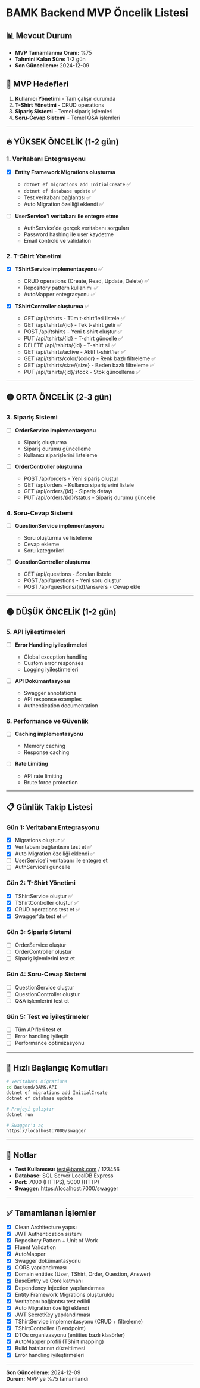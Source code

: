 # BAMK Backend MVP Öncelik Listesi

## 📊 Mevcut Durum
- **MVP Tamamlanma Oranı:** %75
- **Tahmini Kalan Süre:** 1-2 gün
- **Son Güncelleme:** 2024-12-09

## 🎯 MVP Hedefleri
1. **Kullanıcı Yönetimi** - Tam çalışır durumda
2. **T-Shirt Yönetimi** - CRUD operations
3. **Sipariş Sistemi** - Temel sipariş işlemleri
4. **Soru-Cevap Sistemi** - Temel Q&A işlemleri

---

## 🔥 YÜKSEK ÖNCELİK (1-2 gün)

### 1. Veritabanı Entegrasyonu
- [x] **Entity Framework Migrations oluşturma**
  - `dotnet ef migrations add InitialCreate` ✅
  - `dotnet ef database update` ✅
  - Test veritabanı bağlantısı ✅
  - Auto Migration özelliği eklendi ✅

- [ ] **UserService'i veritabanı ile entegre etme**
  - AuthService'de gerçek veritabanı sorguları
  - Password hashing ile user kaydetme
  - Email kontrolü ve validation

### 2. T-Shirt Yönetimi
- [x] **TShirtService implementasyonu** ✅
  - CRUD operations (Create, Read, Update, Delete) ✅
  - Repository pattern kullanımı ✅
  - AutoMapper entegrasyonu ✅

- [x] **TShirtController oluşturma** ✅
  - GET /api/tshirts - Tüm t-shirt'leri listele ✅
  - GET /api/tshirts/{id} - Tek t-shirt getir ✅
  - POST /api/tshirts - Yeni t-shirt oluştur ✅
  - PUT /api/tshirts/{id} - T-shirt güncelle ✅
  - DELETE /api/tshirts/{id} - T-shirt sil ✅
  - GET /api/tshirts/active - Aktif t-shirt'ler ✅
  - GET /api/tshirts/color/{color} - Renk bazlı filtreleme ✅
  - GET /api/tshirts/size/{size} - Beden bazlı filtreleme ✅
  - PUT /api/tshirts/{id}/stock - Stok güncelleme ✅

---

## 🟡 ORTA ÖNCELİK (2-3 gün)

### 3. Sipariş Sistemi
- [ ] **OrderService implementasyonu**
  - Sipariş oluşturma
  - Sipariş durumu güncelleme
  - Kullanıcı siparişlerini listeleme

- [ ] **OrderController oluşturma**
  - POST /api/orders - Yeni sipariş oluştur
  - GET /api/orders - Kullanıcı siparişlerini listele
  - GET /api/orders/{id} - Sipariş detayı
  - PUT /api/orders/{id}/status - Sipariş durumu güncelle

### 4. Soru-Cevap Sistemi
- [ ] **QuestionService implementasyonu**
  - Soru oluşturma ve listeleme
  - Cevap ekleme
  - Soru kategorileri

- [ ] **QuestionController oluşturma**
  - GET /api/questions - Soruları listele
  - POST /api/questions - Yeni soru oluştur
  - POST /api/questions/{id}/answers - Cevap ekle

---

## 🟢 DÜŞÜK ÖNCELİK (1-2 gün)

### 5. API İyileştirmeleri
- [ ] **Error Handling iyileştirmeleri**
  - Global exception handling
  - Custom error responses
  - Logging iyileştirmeleri

- [ ] **API Dokümantasyonu**
  - Swagger annotations
  - API response examples
  - Authentication documentation

### 6. Performance ve Güvenlik
- [ ] **Caching implementasyonu**
  - Memory caching
  - Response caching

- [ ] **Rate Limiting**
  - API rate limiting
  - Brute force protection

---

## 📋 Günlük Takip Listesi

### Gün 1: Veritabanı Entegrasyonu
- [x] Migrations oluştur ✅
- [x] Veritabanı bağlantısını test et ✅
- [x] Auto Migration özelliği eklendi ✅
- [ ] UserService'i veritabanı ile entegre et
- [ ] AuthService'i güncelle

### Gün 2: T-Shirt Yönetimi
- [x] TShirtService oluştur ✅
- [x] TShirtController oluştur ✅
- [x] CRUD operations test et ✅
- [x] Swagger'da test et ✅

### Gün 3: Sipariş Sistemi
- [ ] OrderService oluştur
- [ ] OrderController oluştur
- [ ] Sipariş işlemlerini test et

### Gün 4: Soru-Cevap Sistemi
- [ ] QuestionService oluştur
- [ ] QuestionController oluştur
- [ ] Q&A işlemlerini test et

### Gün 5: Test ve İyileştirmeler
- [ ] Tüm API'leri test et
- [ ] Error handling iyileştir
- [ ] Performance optimizasyonu

---

## 🚀 Hızlı Başlangıç Komutları

```bash
# Veritabanı migrations
cd Backend/BAMK.API
dotnet ef migrations add InitialCreate
dotnet ef database update

# Projeyi çalıştır
dotnet run

# Swagger'ı aç
https://localhost:7000/swagger
```

---

## 📝 Notlar

- **Test Kullanıcısı:** test@bamk.com / 123456
- **Database:** SQL Server LocalDB Express
- **Port:** 7000 (HTTPS), 5000 (HTTP)
- **Swagger:** https://localhost:7000/swagger

---

## ✅ Tamamlanan İşlemler

- [x] Clean Architecture yapısı
- [x] JWT Authentication sistemi
- [x] Repository Pattern + Unit of Work
- [x] Fluent Validation
- [x] AutoMapper
- [x] Swagger dokümantasyonu
- [x] CORS yapılandırması
- [x] Domain entities (User, TShirt, Order, Question, Answer)
- [x] BaseEntity ve Core katmanı
- [x] Dependency Injection yapılandırması
- [x] Entity Framework Migrations oluşturuldu
- [x] Veritabanı bağlantısı test edildi
- [x] Auto Migration özelliği eklendi
- [x] JWT SecretKey yapılandırması
- [x] TShirtService implementasyonu (CRUD + filtreleme)
- [x] TShirtController (8 endpoint)
- [x] DTOs organizasyonu (entities bazlı klasörler)
- [x] AutoMapper profili (TShirt mapping)
- [x] Build hatalarının düzeltilmesi
- [x] Error handling iyileştirmeleri

---

**Son Güncelleme:** 2024-12-09  
**Durum:** MVP'ye %75 tamamlandı
